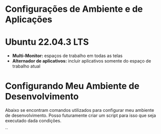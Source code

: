 # Configurações de Ambiente e de Aplicações

# Ubuntu 22.04.3 LTS

- **Multi-Monitor:** espaços de trabalho em todas as telas
- **Alternador de aplicativos:** incluir aplicativos somente do espaço de trabalho atual

# Configurando Meu Ambiente de Desenvolvimento

Abaixo se encontram comandos utilizados para configurar meu ambiente de desenvolvimento. Posso futuramente criar um script para isso que seja executado dada condições.

``